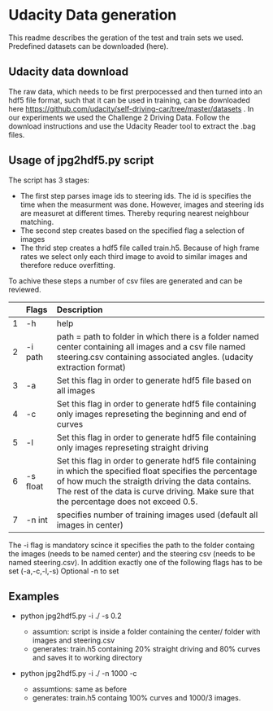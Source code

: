# Udacity Data generation

This readme describes the geration of the test and train sets we used. 
Predefined datasets can be downloaded (here).

## Udacity data download 

The raw data, which needs to be first prerpocessed and then turned into an hdf5 file format, such that it can be used in training,  can be downloaded here https://github.com/udacity/self-driving-car/tree/master/datasets . In our experiments we used the Challenge 2 Driving Data. 
Follow the download instructions and use the Udacity Reader tool to extract the .bag files.

## Usage of jpg2hdf5.py script 

The script has 3 stages:
 - The first step parses image ids to steering ids. The id is specifies the time when the measurment was done. However, images and steering ids are measuret at different times. Thereby requring nearest neighbour matching.
 - The second step creates based on the specified flag a selection of images
 - The thrid step creates a hdf5 file called train.h5.  Because of high frame rates we select only each third image to avoid to similar images and therefore reduce overfitting. 

To achive these steps a number of csv files are generated and can be reviewed. 

|  | Flags | Description 
|:---|:---|:---|
| 1 | -h | help | 
| 2 | -i path | path = path to folder in which there is a folder named center containing all images and a csv file named steering.csv containing associated angles. (udacity extraction format) | 
| 3 | -a | Set this flag in order to generate hdf5 file based on all images | 
| 4 | -c | Set this flag in order to generate hdf5 file containing only images represeting the beginning and end of curves | 
| 5 | -l | Set this flag in order to generate hdf5 file containing only images represeting straight driving | 
| 6 | -s float | Set this flag in order to generate hdf5 file containing  in which the specified float specifies the percentage of how much the straigth driving the data contains. The rest of the data is curve driving. Make sure that the percentage does not exceed 0.5. | 
| 7 | -n int | specifies number of training images used (default all images in center)| 


The -i flag is mandatory scince it specifies the path to the folder containg the images (needs to be named center) and the steering csv (needs to be named steering.csv).
In addition exactly one of the following flags has to be set (-a,-c,-l,-s)
Optional -n to set 

## Examples 

- python jpg2hdf5.py -i ./ -s 0.2
    - assumtion: script is inside a folder containing  the center/ folder with images and  steering.csv 
    - generates: train.h5 containing 20% straight driving and 80% curves and saves it to working directory

- python jpg2hdf5.py -i ./ -n 1000 -c
    - assumtions: same as before
    - generates: train.h5 containg 100% curves and 1000/3 images.







